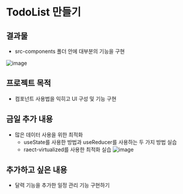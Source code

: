 # TodoList 만들기

## 결과물
- src-components 폴더 안에 대부분의 기능을 구현

![image](https://user-images.githubusercontent.com/90260242/199906878-42ecfc11-74ff-43b1-9051-b75bd578a4c6.png)

## 프로젝트 목적
- 컴포넌트 사용법을 익히고 UI 구성 및 기능 구현

## 금일 추가 내용
- 많은 데이터 사용을 위한 최적화
  - useState를 사용한 방법과 useReducer를 사용하는 두 가지 방법 실습
  - raect-virtualized를 사용한 최적화 실습
  ![image](https://user-images.githubusercontent.com/90260242/200115427-223ec05f-b039-45e7-9b43-e91f46a25b83.png)
## 추가하고 싶은 내용
-  달력 기능을 추가한 일정 관리 기능 구현하기
